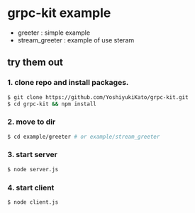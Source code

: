 # grpc-kit example
- greeter : simple example
- stream_greeter : example of use steram

## try them out
### 1. clone repo and install packages.

```sh
$ git clone https://github.com/YoshiyukiKato/grpc-kit.git
$ cd grpc-kit && npm install
```
### 2. move to dir
```sh
$ cd example/greeter # or example/stream_greeter
```

### 3. start server
```sh
$ node server.js
```

### 4. start client
```sh
$ node client.js
```